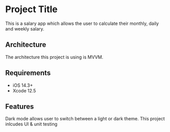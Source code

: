 
# Project Title

This is a salary app which allows the user to calculate their monthly, daily and weekly salary.

## Architecture 

The architecture this project is using is MVVM.

## Requirements
- iOS 14.3+
- Xcode 12.5

## Features

Dark mode allows user to switch between a light or dark theme.
This project inlcudes UI & unit testing 
